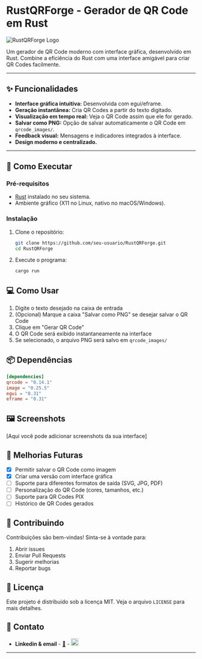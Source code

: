 # RustQRForge - Gerador de QR Code em Rust

![RustQRForge Logo](assets/logo.png)

Um gerador de QR Code moderno com interface gráfica, desenvolvido em Rust. Combine a eficiência do Rust com uma interface amigável para criar QR Codes facilmente.

---

## ✨ Funcionalidades

- **Interface gráfica intuitiva:** Desenvolvida com egui/eframe.
- **Geração instantânea:** Cria QR Codes a partir do texto digitado.
- **Visualização em tempo real:** Veja o QR Code assim que ele for gerado.
- **Salvar como PNG:** Opção de salvar automaticamente o QR Code em `qrcode_images/`.
- **Feedback visual:** Mensagens e indicadores integrados à interface.
- **Design moderno e centralizado.**

---

## 🚀 Como Executar

### Pré-requisitos
- [Rust](https://www.rust-lang.org/) instalado no seu sistema.
- Ambiente gráfico (X11 no Linux, nativo no macOS/Windows).


### Instalação

1. Clone o repositório:
   ```sh
   git clone https://github.com/seu-usuario/RustQRForge.git
   cd RustQRForge
   ```

2. Execute o programa:
   ```sh
   cargo run
   ```

## 💻 Como Usar

1. Digite o texto desejado na caixa de entrada
2. (Opcional) Marque a caixa "Salvar como PNG" se desejar salvar o QR Code
3. Clique em "Gerar QR Code"
4. O QR Code será exibido instantaneamente na interface
5. Se selecionado, o arquivo PNG será salvo em `qrcode_images/`

## 📦 Dependências

```toml
[dependencies]
qrcode = "0.14.1"
image = "0.25.5"
egui = "0.31"
eframe = "0.31"
```

## 🖼️ Screenshots

[Aqui você pode adicionar screenshots da sua interface]

## 🔧 Melhorias Futuras

- [x] Permitir salvar o QR Code como imagem
- [x] Criar uma versão com interface gráfica
- [ ] Suporte para diferentes formatos de saída (SVG, JPG, PDF)
- [ ] Personalização do QR Code (cores, tamanhos, etc.)
- [ ] Suporte para QR Codes PIX
- [ ] Histórico de QR Codes gerados

## 🤝 Contribuindo

Contribuições são bem-vindas! Sinta-se à vontade para:

1. Abrir issues
2. Enviar Pull Requests
3. Sugerir melhorias
4. Reportar bugs

## 📜 Licença

Este projeto é distribuído sob a licença MIT. Veja o arquivo `LICENSE` para mais detalhes.

## 📱 Contato

- **Linkedin & email** - <a href="mailto:ajpaj@cesar.school">📧</a> - <a href="https://www.linkedin.com/in/ant%C3%B4niopaess/"><img src="https://upload.wikimedia.org/wikipedia/commons/c/ca/LinkedIn_logo_initials.png" width="20"></a>

---
